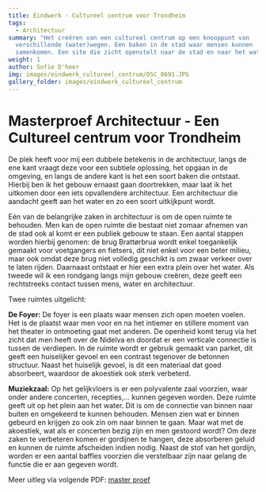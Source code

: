 ```yaml
---
title: Eindwerk - Cultureel centrum voor Trondheim
tags:
  - Architectuur
summary: "Het creëren van een cultureel centrum op een knooppunt van
  verschillende (water)wegen. Een baken in de stad waar mensen kunnen
  samenkomen. Een site die zicht openstelt naar de stad en naar het water. "
weight: 1
author: Sofie D'heer
img: images/eindwerk_cultureel_centrum/DSC_0691.JPG
gallery_folder: images/eindwerk_cultureel_centrum
---
```

# Masterproef Architectuur - Een Cultureel centrum voor Trondheim

De plek heeft voor mij een dubbele betekenis in de architectuur, langs de ene kant vraagt deze voor een subtiele oplossing, het opgaan in de omgeving, en langs de andere kant is het een soort baken die ontstaat. Hierbij ben ik het gebouw ernaast gaan doortrekken, maar laat ik het uitkomen door een iets opvallendere architectuur. Een architectuur die aandacht geeft aan het water en zo een soort uitkijkpunt wordt.

Eén van de belangrijke zaken in architectuur is om de open ruimte te behouden. Men kan de open ruimte die bestaat niet zomaar afnemen van de stad ook al komt er een publiek gebouw te staan. Een aantal stappen worden
hierbij genomen: de brug Brattørbrua wordt enkel toegankelijk gemaakt voor voetgangers en fietsers, dit niet enkel voor een beter milieu, maar ook omdat deze brug niet volledig geschikt is om zwaar verkeer over te laten
rijden. Daarnaast ontstaat er hier een extra plein over het water. Als tweede wil ik een rondgang langs mijn gebouw creëren, deze geeft een rechtstreeks contact tussen mens, water en architectuur.

Twee ruimtes uitgelicht:

**De Foyer:** De foyer is een plaats waar mensen zich open moeten voelen. Het is de plaatst waar men voor en na het intiemer en stillere moment van het theater in ontmoeting gaat met anderen. De openheid komt terug via het zicht dat men heeft over de Nidelva en doordat er een verticale connectie is tussen de verdiepen. In de ruimte wordt er gebruik gemaakt van parket, dit geeft een huiselijker gevoel en een contrast tegenover de betonnen structuur. Naast het huiselijk gevoel, is dit een materiaal dat goed absorbeert, waardoor de akoestiek ook sterk verbeterd.

**Muziekzaal:** Op het gelijkvloers is er een polyvalente zaal voorzien, waar onder andere concerten, recepties,... kunnen gegeven worden. Deze ruimte geeft uit op het plein aan het water. Dit is om de connectie van binnen naar buiten en omgekeerd te kunnen behouden. Mensen zien wat er binnen gebeurd en krijgen zo ook zin om naar binnen te gaan. Maar wat met de akoestiek, wat als er concerten bezig zijn en men gestoord wordt? Om deze zaken te verbeteren komen er gordijnen te hangen, deze absorberen geluid en kunnen de ruimte afscheiden indien nodig. Naast de stof van het gordijn, worden er een aantal baffles voorzien die verstelbaar zijn naar gelang de functie die er aan gegeven wordt.

Meer uitleg via volgende PDF: [master proef](/files/Masterproef_Trondheim_SofieDheer.pdf)